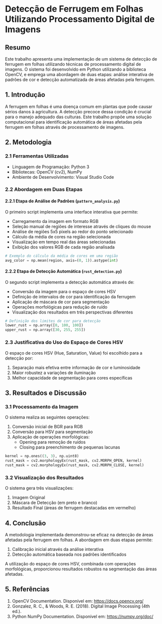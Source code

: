 # Detecção de Ferrugem em Folhas Utilizando Processamento Digital de Imagens

## Resumo

Este trabalho apresenta uma implementação de um sistema de detecção de ferrugem em folhas utilizando técnicas de processamento digital de imagens. O sistema foi desenvolvido em Python utilizando a biblioteca OpenCV, e emprega uma abordagem de duas etapas: análise interativa de padrões de cor e detecção automatizada de áreas afetadas pela ferrugem.

## 1. Introdução

A ferrugem em folhas é uma doença comum em plantas que pode causar sérios danos à agricultura. A detecção precoce dessa condição é crucial para o manejo adequado das culturas. Este trabalho propõe uma solução computacional para identificação automática de áreas afetadas pela ferrugem em folhas através de processamento de imagens.

## 2. Metodologia

### 2.1 Ferramentas Utilizadas

- Linguagem de Programação: Python 3
- Bibliotecas: OpenCV (cv2), NumPy
- Ambiente de Desenvolvimento: Visual Studio Code

### 2.2 Abordagem em Duas Etapas

#### 2.2.1 Etapa de Análise de Padrões (`pattern_analysis.py`)

O primeiro script implementa uma interface interativa que permite:

- Carregamento da imagem em formato RGB
- Seleção manual de regiões de interesse através de cliques do mouse
- Análise de regiões 5x5 pixels ao redor do ponto selecionado
- Cálculo da média de cores na região selecionada
- Visualização em tempo real das áreas selecionadas
- Exibição dos valores RGB de cada região analisada

```python
# Exemplo do cálculo da média de cores em uma região
avg_color = np.mean(region, axis=(0, 1)).astype(int)
```

#### 2.2.2 Etapa de Detecção Automática (`rust_detection.py`)

O segundo script implementa a detecção automática através de:

- Conversão da imagem para o espaço de cores HSV
- Definição de intervalos de cor para identificação da ferrugem
- Aplicação de máscara de cor para segmentação
- Operações morfológicas para redução de ruído
- Visualização dos resultados em três perspectivas diferentes

```python
# Definição dos limites de cor para detecção
lower_rust = np.array([0, 100, 100])
upper_rust = np.array([30, 255, 255])
```

### 2.3 Justificativa do Uso do Espaço de Cores HSV

O espaço de cores HSV (Hue, Saturation, Value) foi escolhido para a detecção por:

1. Separação mais efetiva entre informação de cor e luminosidade
2. Maior robustez a variações de iluminação
3. Melhor capacidade de segmentação para cores específicas

## 3. Resultados e Discussão

### 3.1 Processamento da Imagem

O sistema realiza as seguintes operações:

1. Conversão inicial de BGR para RGB
2. Conversão para HSV para segmentação
3. Aplicação de operações morfológicas:
   - Opening para remoção de ruídos
   - Closing para preenchimento de pequenas lacunas

```python
kernel = np.ones((3, 3), np.uint8)
rust_mask = cv2.morphologyEx(rust_mask, cv2.MORPH_OPEN, kernel)
rust_mask = cv2.morphologyEx(rust_mask, cv2.MORPH_CLOSE, kernel)
```

### 3.2 Visualização dos Resultados

O sistema gera três visualizações:

1. Imagem Original
2. Máscara de Detecção (em preto e branco)
3. Resultado Final (áreas de ferrugem destacadas em vermelho)

## 4. Conclusão

A metodologia implementada demonstrou-se eficaz na detecção de áreas afetadas pela ferrugem em folhas. A abordagem em duas etapas permite:

1. Calibração inicial através da análise interativa
2. Detecção automática baseada nos padrões identificados

A utilização do espaço de cores HSV, combinada com operações morfológicas, proporcionou resultados robustos na segmentação das áreas afetadas.

## 5. Referências

1. OpenCV Documentation. Disponível em: https://docs.opencv.org/
2. Gonzalez, R. C., & Woods, R. E. (2018). Digital Image Processing (4th ed.).
3. Python NumPy Documentation. Disponível em: https://numpy.org/doc/
